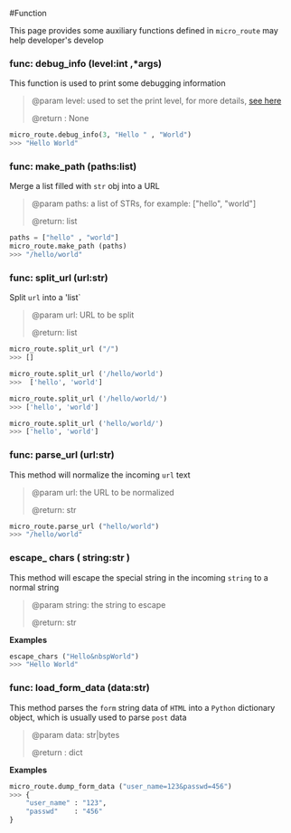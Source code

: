 #Function

This page provides some auxiliary functions defined in `micro_route` may help developer's develop

### func: debug_info (level:int ,*args)
This function is used to print some debugging information
>@param level: used to set the print level, for more details, [see here](./CONSTS.html/#int-debug-)
>
> @return : None

```python
micro_route.debug_info(3, "Hello " , "World")
>>> "Hello World"
```

### func: make_path (paths:list)
Merge a list filled with `str` obj into a URL
>@param paths: a list of STRs, for example: ["hello", "world"]
>
>@return: list

```python
paths = ["hello" , "world"]
micro_route.make_path (paths)
>>> "/hello/world"
```

### func: split_url (url:str)
Split `url` into a 'list`
>@param url: URL to be split
>
>@return: list

```python
micro_route.split_url ("/")
>>> []

micro_route.split_url ('/hello/world')
>>>  ['hello', 'world']

micro_route.split_url ('/hello/world/')
>>> ['hello', 'world']

micro_route.split_url ('hello/world/')
>>> ['hello', 'world']
```

### func: parse_url (url:str)
This method will normalize the incoming `url` text
>@param url: the URL to be normalized
>
>@return: str

```python
micro_route.parse_url ("hello/world")
>>> "/hello/world"
```

### escape_ chars ( string:str )
This method will escape the special string in the incoming `string` to a normal string
>@param string: the string to escape
>
>@return: str

**Examples**
```python
escape_chars ("Hello&nbspWorld")
>>> "Hello World"
```

### func: load_form_data (data:str)
This method parses the `form` string data of `HTML` into a `Python` dictionary object, which is usually used to parse `post` data
> @param data: str|bytes
>
> @return : dict

**Examples**
```python
micro_route.dump_form_data ("user_name=123&passwd=456")
>>> {
    "user_name" : "123",
    "passwd"    : "456"
}
```